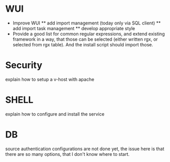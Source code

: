 # WUI
* Improve WUI
** add import management (today only via SQL client)
** add import task management
** develop appropriate style
* Provide a good list for common regular expressions, and extend existing framework in a way, that those can be selected (either written rgx, or selected from rgx table). And the install script should import those.

# Security
explain how to setup a v-host with apache

# SHELL
explain how to configure and install the service

# DB
source authentication configurations are not done yet, the issue here is that there are so many options, that I don't know where to start.
